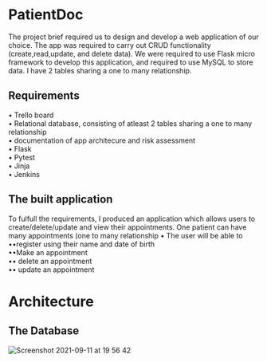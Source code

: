 # PatientDoc

The project brief required us to design and develop a web application of our choice. The app was required to carry out CRUD functionality (create,read,update, and delete data). We were required to use Flask micro framework to develop this application, and required to use MySQL to store data. I have 2 tables sharing a one to many relationship.

## Requirements
• Trello board <br>
• Relational database, consisting of atleast 2 tables sharing a one to many relationship <br>
• documentation of app architecure and risk assessment <br>
• Flask <br>
• Pytest <br>
• Jinja <br>
• Jenkins <br>

## The built application
To fulfull the requirements, I produced an application which allows users to create/delete/update and view their appointments. One patient can have many appointments (one to many relationship
• The user will  be able to <br>
••register using their name and date of birth <br>
••Make an appointment <br>
•• delete an appointment <br>
•• update an appointment <br>

# Architecture
## The Database
![Screenshot 2021-09-11 at 19 56 42](https://user-images.githubusercontent.com/43785332/132958487-d4217d1d-1bba-461c-890e-62e8ad81f678.png)


